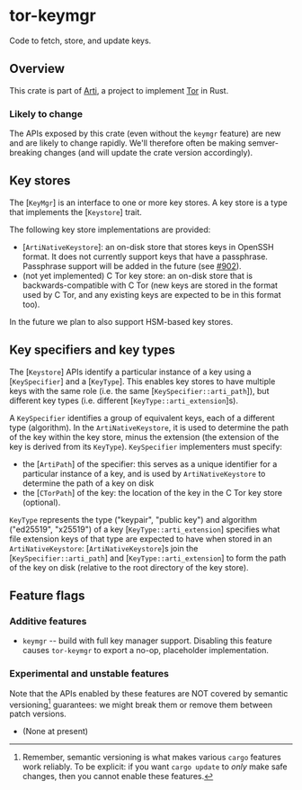 # tor-keymgr

Code to fetch, store, and update keys.

## Overview

This crate is part of
[Arti](https://gitlab.torproject.org/tpo/core/arti/), a project to
implement [Tor](https://www.torproject.org/) in Rust.

### **Likely to change**

The APIs exposed by this crate (even without the `keymgr` feature)
are new and are likely to change rapidly.
We'll therefore often be making semver-breaking changes
(and will update the crate version accordingly).

## Key stores

The [`KeyMgr`] is an interface to one or more key stores. A key
store is a type that implements the [`Keystore`] trait.

The following key store implementations are provided:
* [`ArtiNativeKeystore`]: an on-disk store that stores keys in OpenSSH format.
  It does not currently support keys that have a passphrase. Passphrase support
  will be added in the future (see [#902]).
* (not yet implemented) C Tor key store: an on-disk store that is
  backwards-compatible with C Tor (new keys are stored in the format used by C
  Tor, and any existing keys are expected to be in this format too).

In the future we plan to also support HSM-based key stores.

## Key specifiers and key types

The [`Keystore`] APIs identify a particular instance of a key using a
[`KeySpecifier`] and a [`KeyType`].
This enables key stores to have multiple keys with the same role
(i.e. the same [`KeySpecifier::arti_path`]), but different key types (i.e.
different [`KeyType::arti_extension`]s).

A `KeySpecifier` identifies a group of equivalent keys, each of a different
type (algorithm). In the `ArtiNativeKeystore`, it is used to determine the
path of the key within the key store, minus the extension (the extension of
the key is derived from its `KeyType`). `KeySpecifier` implementers must
specify:
* the [`ArtiPath`] of the specifier: this serves
  as a unique identifier for a particular instance of a key, and is used by
  `ArtiNativeKeystore` to determine the path of a key on disk
* the [`CTorPath`] of the key: the location of the key in the C Tor key store
  (optional).

`KeyType` represents the type ("keypair", "public key") and
algorithm ("ed25519", "x25519") of a key
[`KeyType::arti_extension`] specifies what file extension keys of that type are
expected to have when stored in an `ArtiNativeKeystore`: [`ArtiNativeKeystore`]s
join the [`KeySpecifier::arti_path`] and [`KeyType::arti_extension`] to form the
path of the key on disk (relative to the root directory of the key store).

## Feature flags

### Additive features

* `keymgr` -- build with full key manager support. Disabling this
  feature causes `tor-keymgr` to export a no-op, placeholder implementation.

### Experimental and unstable features

 Note that the APIs enabled by these features are NOT covered by semantic
 versioning[^1] guarantees: we might break them or remove them between patch
 versions.

* (None at present)

[^1]: Remember, semantic versioning is what makes various `cargo`
features work reliably. To be explicit: if you want `cargo update`
to _only_ make safe changes, then you cannot enable these
features.

[#902]: https://gitlab.torproject.org/tpo/core/arti/-/issues/902
